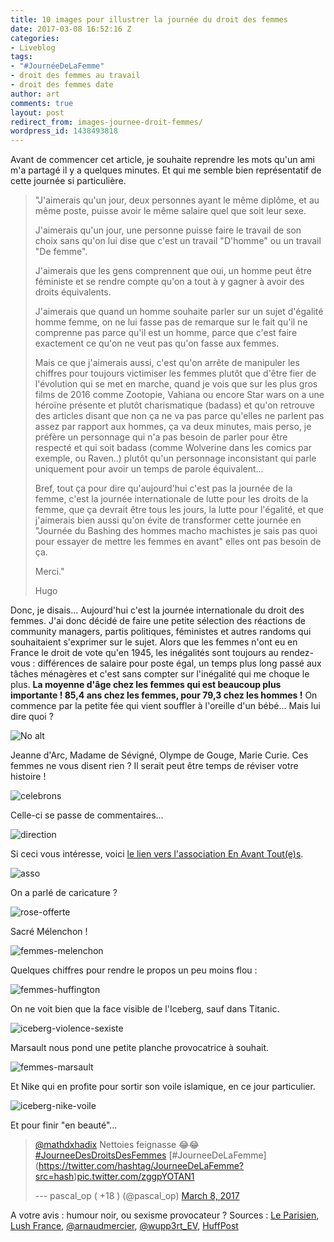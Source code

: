 ```yaml
---
title: 10 images pour illustrer la journée du droit des femmes
date: 2017-03-08 16:52:16 Z
categories:
- Liveblog
tags:
- "#JournéeDeLaFemme"
- droit des femmes au travail
- droit des femmes date
author: art
comments: true
layout: post
redirect_from: images-journee-droit-femmes/
wordpress_id: 1438493818
---
```


Avant de commencer cet article, je souhaite reprendre les mots qu'un
ami m'a partagé il y a quelques minutes. Et qui me semble bien
représentatif de cette journée si particulière.

> "J'aimerais qu'un jour, deux personnes ayant le même diplôme, et au
> même poste, puisse avoir le même salaire quel que soit leur sexe.
>
> J'aimerais qu'un jour, une personne puisse faire le travail de son
> choix sans qu'on lui dise que c'est un travail "D'homme" ou un
> travail "De femme".
>
> J'aimerais que les gens comprennent que oui, un homme peut être
> féministe et se rendre compte qu'on a tout à y gagner à avoir des
> droits équivalents.
>
> J'aimerais que quand un homme souhaite parler sur un sujet d'égalité
> homme femme, on ne lui fasse pas de remarque sur le fait qu'il ne
> comprenne pas parce qu'il est un homme, parce que c'est faire
> exactement ce qu'on ne veut pas qu'on fasse aux femmes.
>
> Mais ce que j'aimerais aussi, c'est qu'on arrête de manipuler les
> chiffres pour toujours victimiser les femmes plutôt que d'être fier
> de l'évolution qui se met en marche, quand je vois que sur les plus
> gros films de 2016 comme Zootopie, Vahiana ou encore Star wars on a
> une héroïne présente et plutôt charismatique (badass) et qu'on
> retrouve des articles disant que non ça ne va pas parce qu'elles ne
> parlent pas assez par rapport aux hommes, ça va deux minutes, mais
> perso, je préfère un personnage qui n'a pas besoin de parler pour
> être respecté et qui soit badass (comme Wolverine dans les comics par
> exemple, ou Raven..) plutôt qu'un personnage inconsistant qui parle
> uniquement pour avoir un temps de parole équivalent\...
>
> Bref, tout ça pour dire qu'aujourd'hui c'est pas la journée de la
> femme, c'est la journée internationale de lutte pour les droits de la
> femme, que ça devrait être tous les jours, la lutte pour l'égalité,
> et que j'aimerais bien aussi qu'on évite de transformer cette
> journée en "Journée du Bashing des hommes macho machistes je sais pas
> quoi pour essayer de mettre les femmes en avant" elles ont pas besoin
> de ça.
>
> Merci."
>
> Hugo

Donc, je disais\... Aujourd'hui c'est la journée internationale du
droit des femmes. J'ai donc décidé de faire une petite sélection des
réactions de community managers, partis politiques, féministes et autres
randoms qui souhaitaient s'exprimer sur le sujet. Alors que les femmes
n'ont eu en France le droit de vote qu'en 1945, les inégalités sont
toujours au rendez-vous : différences de salaire pour poste égal, un
temps plus long passé aux tâches ménagères et c'est sans compter sur
l'inégalité qui me choque le plus. **La moyenne d'âge chez les femmes
qui est beaucoup plus importante ! 85,4 ans chez les femmes, pour 79,3
chez les hommes !** On commence par la petite fée qui vient souffler à
l'oreille d'un bébé\... Mais lui dire quoi ?

<img alt="No alt" data-src="https://static.irz.fr/2017/03/journee-droit-femmes-inegalités.jpg" src="https://static.irz.fr/thumb.php?size=<100&crop=0&src=https://static.irz.fr/2017/03/journee-droit-femmes-inegalités.jpg" />

Jeanne d'Arc, Madame de Sévigné, Olympe de Gouge, Marie Curie. Ces
femmes ne vous disent rien ? Il serait peut être temps de réviser votre
histoire !


<img alt="celebrons" data-src="https://static.irz.fr/2017/03/journee-droit-femmes-celebrons.jpg" src="https://static.irz.fr/thumb.php?size=<100&crop=0&src=https://static.irz.fr/2017/03/journee-droit-femmes-celebrons.jpg" />

Celle-ci se passe de commentaires...


<img alt="direction" data-src="https://static.irz.fr/2017/03/journee-droit-femmes-direction.jpg" src="https://static.irz.fr/thumb.php?size=<100&crop=0&src=https://static.irz.fr/2017/03/journee-droit-femmes-direction.jpg" />

Si ceci vous intéresse, voici [le lien vers l'association En Avant
Tout(e)s](https://enavanttoutes.fr/le-tchat/).


<img alt="asso" data-src="https://static.irz.fr/2017/03/journee-droit-femmes-asso.jpg" src="https://static.irz.fr/thumb.php?size=<100&crop=0&src=https://static.irz.fr/2017/03/journee-droit-femmes-asso.jpg" />

On a parlé de caricature ?

<img alt="rose-offerte" data-src="https://static.irz.fr/2017/03/journee-droit-femmes-rose-offerte.jpg" src="https://static.irz.fr/thumb.php?size=<100&crop=0&src=https://static.irz.fr/2017/03/journee-droit-femmes-rose-offerte.jpg" />

Sacré Mélenchon !

<img alt="femmes-melenchon" data-src="https://static.irz.fr/2017/03/journee-droit-femmes-melenchon.jpg" src="https://static.irz.fr/thumb.php?size=<100&crop=0&src=https://static.irz.fr/2017/03/journee-droit-femmes-melenchon.jpg" />

Quelques chiffres pour rendre le propos un peu moins flou :

<img alt="femmes-huffington" data-src="https://static.irz.fr/2017/03/journee-droit-femmes-huffington.jpg" src="https://static.irz.fr/thumb.php?size=<100&crop=0&src=https://static.irz.fr/2017/03/journee-droit-femmes-huffington.jpg" />

On ne voit bien que la face visible de l'Iceberg, sauf dans Titanic.

<img alt="iceberg-violence-sexiste" data-src="https://static.irz.fr/2017/03/journee-droit-femmes-iceberg-violence-sexiste.jpg" src="https://static.irz.fr/thumb.php?size=<100&crop=0&src=https://static.irz.fr/2017/03/journee-droit-femmes-iceberg-violence-sexiste.jpg" />

Marsault nous pond une petite planche provocatrice à
souhait.

<img alt="femmes-marsault" data-src="https://static.irz.fr/2017/03/journee-droit-femmes-marsault.jpg" src="https://static.irz.fr/thumb.php?size=<100&crop=0&src=https://static.irz.fr/2017/03/journee-droit-femmes-marsault.jpg" />

Et Nike qui en profite pour sortir son voile islamique, en ce jour
particulier.

<img alt="iceberg-nike-voile" data-src="https://static.irz.fr/2017/03/journee-droit-femmes-iceberg-nike-voile.jpg" src="https://static.irz.fr/thumb.php?size=<100&crop=0&src=https://static.irz.fr/2017/03/journee-droit-femmes-iceberg-nike-voile.jpg" />

Et pour finir "en beauté"...

> [@mathdxhadix](https://twitter.com/mathdxhadix) Nettoies feignasse 😂😂
> [\#JourneeDesDroitsDesFemmes](https://twitter.com/hashtag/JourneeDesDroitsDesFemmes?src=hash)
> [\#JourneeDeLaFemme] (https://twitter.com/hashtag/JourneeDeLaFemme?src=hash)[pic.twitter.com/zggpYOTAN1](https://t.co/zggpYOTAN1)
>
> --- pascal\_op ( +18 ) (@pascal\_op) [March 8,
> 2017](https://twitter.com/pascal_op/status/839483144818544640)

A votre avis : humour noir, ou sexisme provocateur ? Sources : [Le
Parisien](http://www.leparisien.fr/laparisienne/societe/journee-du-droit-des-femmes-etre-femme-aujourd-hui-toujours-une-discrimination-08-03-2017-6742455.php),
[Lush
France](https://twitter.com/LushFr/status/839439861425844224/photo/1), [@arnaudmercier](https://twitter.com/arnaudmercier/status/839432310399381505/photo/1), [@wupp3rt\_EV](https://twitter.com/wupp3rt_EV/status/839355987765129216),
[HuffPost](https://twitter.com/LeHuffPost/status/839486697947729920)
